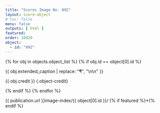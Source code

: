 ```yaml
---
title: "Scores Image No. 092"
layout: score-object
# toc: false
menu: false
outputs: [ html ]
featured: 
order: 10920
object:
  - id: "092"
---
```


{% for obj in objects.object_list %}
{% if obj.id == object[0].id %}

{{ obj.extended_caption | replace: "¶", "\n\n" }}

{{ obj.credit }} {.object-credit}

{% endif %}
{% endfor %}

<div class="object-credit object-url is-print-only">

{{ publication.url }}image-index/{{ object[0].id }}/ {% if featured %}*{% endif %}

</div>
